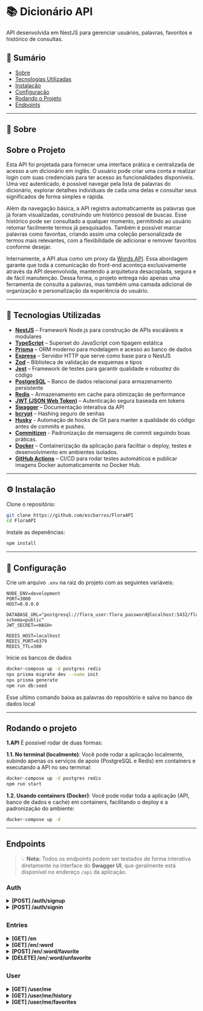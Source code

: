 # 📚 Dicionário API

API desenvolvida em NestJS para gerenciar usuários, palavras, favoritos e histórico de consultas.

## 📑 Sumário

- [Sobre](#-sobre)
- [Tecnologias Utilizadas](#-tecnologias-utilizadas)
- [Instalação](#-instalação)
- [Configuração](#-configuração)
- [Rodando o Projeto](#-rodando-o-projeto)
- [Endpoints](#-endpoints)
<hr/>

## 📖 Sobre

## Sobre o Projeto

Esta API foi projetada para fornecer uma interface prática e centralizada de acesso a um dicionário em inglês. O usuário pode criar uma conta e realizar login com suas credenciais para ter acesso às funcionalidades disponíveis. Uma vez autenticado, é possível navegar pela lista de palavras do dicionário, explorar detalhes individuais de cada uma delas e consultar seus significados de forma simples e rápida.

Além da navegação básica, a API registra automaticamente as palavras que já foram visualizadas, construindo um histórico pessoal de buscas. Esse histórico pode ser consultado a qualquer momento, permitindo ao usuário retomar facilmente termos já pesquisados. Também é possível marcar palavras como favoritas, criando assim uma coleção personalizada de termos mais relevantes, com a flexibilidade de adicionar e remover favoritos conforme desejar.

Internamente, a API atua como um proxy da [Words API](https://dictionaryapi.dev/). Essa abordagem garante que toda a comunicação do front-end aconteça exclusivamente através da API desenvolvida, mantendo a arquitetura desacoplada, segura e de fácil manutenção. Dessa forma, o projeto entrega não apenas uma ferramenta de consulta a palavras, mas também uma camada adicional de organização e personalização da experiência do usuário.

<hr/>

## 🚀 Tecnologias Utilizadas

- **[NestJS](https://nestjs.com/)** – Framework Node.js para construção de APIs escaláveis e modulares
- **[TypeScript](https://www.typescriptlang.org/)** – Superset do JavaScript com tipagem estática
- **[Prisma](https://www.prisma.io/)** – ORM moderno para modelagem e acesso ao banco de dados
- **[Express](https://expressjs.com/)** – Servidor HTTP que serve como base para o NestJS
- **[Zod](https://zod.dev/)** – Biblioteca de validação de esquemas e tipos
- **[Jest](https://jestjs.io/)** – Framework de testes para garantir qualidade e robustez do código
- **[PostgreSQL](https://www.postgresql.org/)** – Banco de dados relacional para armazenamento persistente
- **[Redis](https://redis.io/)** – Armazenamento em cache para otimização de performance
- **[JWT (JSON Web Token)](https://jwt.io/)** – Autenticação segura baseada em tokens
- **[Swagger](https://swagger.io/)** – Documentação interativa da API
- **[bcrypt](https://github.com/kelektiv/node.bcrypt.js/)** – Hashing seguro de senhas
- **[Husky](https://typicode.github.io/husky/)** - Automação de hooks de Git para manter a qualidade do código antes de commits e pushes.
- **[Commitizen](http://commitizen.github.io/cz-cli/)** - Padronização de mensagens de commit seguindo boas práticas.
- **[Docker](https://www.docker.com/)** – Containerização da aplicação para facilitar o deploy, testes e desenvolvimento em ambientes isolados.
- **[GitHub Actions](https://github.com/features/actions)** – CI/CD para rodar testes automáticos e publicar imagens Docker automaticamente no Docker Hub.

<hr/>

## ⚙️ Instalação

Clone o repositório:

```bash
git clone https://github.com/escbarros/FloraAPI
cd FloraAPI
```

Instale as depenências:

```bash
npm install
```

<hr/>

## 🔧 Configuração

Crie um arquivo `.env` na raiz do projeto com as seguintes variáveis:

```env
NODE_ENV=development
PORT=3000
HOST=0.0.0.0

DATABASE_URL="postgresql://flora_user:flora_password@localhost:5432/flora_db?schema=public"
JWT_SECRET=<HASH>

REDIS_HOST=localhost
REDIS_PORT=6379
REDIS_TTL=300
```

Inicie os bancos de dados

```bash
docker-compose up -d postgres redis
npx prisma migrate dev --name init
npx prisma generate
npm run db:seed
```

Esse ultimo comando baixa as palavras do repositório e salva no banco de dados local

<hr/>

## Rodando o projeto

**1.API**
É possivel rodar de duas formas:

**1.1. No terminal (localmente)**:
Você pode rodar a aplicação localmente, subindo apenas os serviços de apoio (PostgreSQL e Redis) em containers e executando a API no seu terminal:

```bash
docker-compose up -d postgres redis
npm run start
```

**1.2. Usando containers (Docker)**:
Você pode rodar toda a aplicação (API, banco de dados e cache) em containers, facilitando o deploy e a padronização do ambiente:

```bash
docker-compose up -d
```

<hr/>

## Endpoints

> 💡 **Nota:** Todos os endpoints podem ser testados de forma interativa diretamente na interface do **Swagger UI**, que geralmente está disponível no endereço `/api` da aplicação.

### Auth

<details closed>
<summary><strong>[POST] /auth/signup</strong></summary>
Registra um novo usuário no sistema, retornando os dados do usuário e um token de autenticação (JWT).
<br/><br/>

**Request Body**
O corpo da requisição deve ser um objeto JSON contendo os dados para o cadastro do novo usuário.

| Campo      | Tipo   | Descrição                                          | Exemplo            |
| :--------- | :----- | :------------------------------------------------- | :----------------- |
| `name`     | string | **Obrigatório.** Nome completo do usuário.         | `John Doe`         |
| `email`    | string | **Obrigatório.** Endereço de e-mail único.         | `user@example.com` |
| `password` | string | **Obrigatório.** Senha com no mínimo 6 caracteres. | `password123`      |

<br>

**Exemplo de corpo da requisição:**

```json
{
  "name": "John Doe",
  "email": "user@example.com",
  "password": "password123"
}
```

**Responses**

Aqui estão as possíveis respostas para esta requisição.

✅ **201 Created**

Retornado quando o usuário é criado com sucesso.

**Exemplo de corpo da resposta:**

```json
{
  "id": "a1b2c3d4-e5f6-7890-1234-567890abcdef",
  "name": "John Doe",
  "token": "eyJhbGciOiJIUzI1NiIsInR5cCI6IkpXVCJ9.eyJzdWIiOi..."
}
```

❌ **400 Bad Request**

Retornado se os dados fornecidos na requisição forem inválidos (ex: e-mail em formato incorreto, senha muito curta, ou campos obrigatórios ausentes).

---

</details>
<details>
<summary><strong>[POST] /auth/signin</strong></summary>

Autentica um usuário existente com e-mail e senha, retornando os dados do usuário e um novo token de autenticação (JWT).
<br/>

**Request Body**

O corpo da requisição deve ser um objeto JSON contendo as credenciais do usuário.

| Campo      | Tipo   | Descrição                                        | Exemplo            |
| :--------- | :----- | :----------------------------------------------- | :----------------- |
| `email`    | string | **Obrigatório.** O e-mail cadastrado do usuário. | `user@example.com` |
| `password` | string | **Obrigatório.** A senha do usuário.             | `password123`      |

**Exemplo de corpo da requisição:**
<br>

```json
{
  "email": "user@example.com",
  "password": "password123"
}
```

**Responses**

Aqui estão as possíveis respostas para esta requisição.

✅ **200 OK**

Retornado quando as credenciais são válidas e o usuário é autenticado com sucesso.

**Exemplo de corpo da resposta:**

```json
{
  "id": "a1b2c3d4-e5f6-7890-1234-567890abcdef",
  "name": "John Doe",
  "token": "eyJhbGciOiJIUzI1NiIsInR5cCI6IkpXVCJ9.eyJzdWIiOi..."
}
```

❌ **400 Bad Request**

Retornado se os dados fornecidos na requisição forem inválidos (ex: e-mail em formato incorreto ou campos obrigatórios ausentes).

❌ **401 Unauthorized**

Retornado se as credenciais (e-mail ou senha) estiverem incorretas.

---

</details>

##

### Entries

<details>
<summary><strong>[GET] /en</strong></summary>

Busca por registros com base em uma palavra-chave, com suporte para paginação.

**Cabeçalho de Autenticação**

Este endpoint é protegido. Você deve fornecer um token JWT no cabeçalho `Authorization`.

| Header          | Descrição                             | Exemplo                        |
| :-------------- | :------------------------------------ | :----------------------------- |
| `Authorization` | Token de acesso do tipo Bearer (JWT). | `Bearer eyJhbGciOiJIUzI1Ni...` |

**Query Parameters**

Os parâmetros são enviados na URL para filtrar e paginar os resultados.

| Parâmetro | Tipo   | Descrição                             | Exemplo |
| :-------- | :----- | :------------------------------------ | :------ |
| `search`  | string | **Opcional.** Palavra-chave da busca. | `fire`  |
| `page`    | number | **Opcional.** Número da página.       | `1`     |
| `limit`   | number | **Opcional.** Resultados por página.  | `10`    |

**Exemplo de URL:**
`/en?search=fire&page=1&limit=10`

**Responses**

Aqui estão as possíveis respostas para esta requisição.

✅ **200 OK**

Retornado com a lista de resultados da busca, junto com as informações de paginação.

**Exemplo de corpo da resposta:**

```json
{
  "result": ["firebox", "fireshine", "pinfire", "firespout"],
  "totalDocs": 200,
  "page": 1,
  "totalPages": 20,
  "hasNext": true,
  "hasPrev": false
}
```

❌ **401 Unauthorized**

Retornado se o token de autenticação (JWT) não for fornecido, for inválido ou estiver expirado.

❌ **400 Bad Request**

Retornado se os parâmetros da query forem inválidos (ex: `page` ou `limit` não são números).

---

</details>

<details>
<summary><strong>[GET] /en/:word</strong></summary>

Obtém os detalhes de uma palavra específica, como suas definições e classe gramatical.

**Cabeçalho de Autenticação**

Este endpoint é protegido. Você deve fornecer um token JWT no cabeçalho `Authorization`.

| Header          | Descrição                             | Exemplo                        |
| :-------------- | :------------------------------------ | :----------------------------- |
| `Authorization` | Token de acesso do tipo Bearer (JWT). | `Bearer eyJhbGciOiJIUzI1Ni...` |

**Parâmetros da URL**

O parâmetro obrigatório deve ser incluído diretamente no caminho da URL.

| Parâmetro | Descrição                                 | Exemplo |
| :-------- | :---------------------------------------- | :------ |
| `{word}`  | **Obrigatório.** A palavra a ser buscada. | `fire`  |

**Exemplo de URL:**
`/en/fire`

**Responses**

Aqui estão as possíveis respostas para esta requisição.

✅ **200 OK**
Retornado com os detalhes da palavra solicitada.

**Exemplo de corpo da resposta:**

```json
{
  "word": "fire",
  "meanings": [
    {
      "partOfSpeech": "noun",
      "definitions": [
        "Combustion or burning, in which substances combine chemically with oxygen from the air and typically give out bright light, heat, and smoke.",
        "A strong passion or emotion."
      ]
    },
    {
      "partOfSpeech": "verb",
      "definitions": [
        "To discharge a gun or other weapon in order to propel a projectile.",
        "To dismiss (an employee) from a job."
      ]
    }
  ]
}
```

❌ **400 Bad Request**

Retornado se houver uma falha genérica ao buscar os detalhes da palavra.

❌ **401 Unauthorized**

Retornado se o token de autenticação (JWT) não for fornecido, for inválido ou estiver expirado.

❌ **404 Not Found**

Retornado se não forem encontradas definições para a palavra especificada.

---

</details>

<details>
<summary><strong>[POST] /en/:word/favorite</strong></summary>

Adiciona uma palavra específica à lista de favoritos do usuário autenticado.

**Cabeçalho de Autenticação**

Este endpoint é protegido. Você deve fornecer um token JWT no cabeçalho `Authorization`.

| Header          | Descrição                             | Exemplo                      |
| :-------------- | :------------------------------------ | :--------------------------- |
| `Authorization` | Token de acesso do tipo Bearer (JWT). | `Bearer eyJhbGciOiUzI1Ni...` |

**Parâmetros da URL**

O parâmetro obrigatório deve ser incluído diretamente no caminho da URL.

| Parâmetro | Descrição                                    | Exemplo |
| :-------- | :------------------------------------------- | :------ |
| `{word}`  | **Obrigatório.** A palavra a ser favoritada. | `fire`  |

**Exemplo de URL:**
`/en/fire/favorites`

### **Responses**

Aqui estão as possíveis respostas para esta requisição.

#### ✅ **204 No Content**

Retornado quando a palavra é adicionada aos favoritos com sucesso. **Nenhum conteúdo** é enviado no corpo desta resposta.

#### ❌ **400 Bad Request**

Retornado se houver uma falha genérica ao tentar favoritar a palavra.

#### ❌ **401 Unauthorized**

Retornado se o token de autenticação (JWT) não for fornecido, for inválido ou estiver expirado.

#### ❌ **404 Not Found**

Retornado se a palavra especificada não for encontrada no sistema.

---

</details>

<details>
<summary><strong>[DELETE] /en/:word/unfavorite</strong></summary>

Remove uma palavra da lista de favoritos do usuário autenticado.

**Cabeçalho de Autenticação**

Este endpoint é protegido. Você deve fornecer um token JWT no cabeçalho `Authorization`.

| Header          | Descrição                             | Exemplo                      |
| :-------------- | :------------------------------------ | :--------------------------- |
| `Authorization` | Token de acesso do tipo Bearer (JWT). | `Bearer eyJhbGciOiUzI1Ni...` |

**Parâmetros da URL**

O parâmetro obrigatório deve ser incluído diretamente no caminho da URL.

| Parâmetro | Descrição                                                | Exemplo |
| :-------- | :------------------------------------------------------- | :------ |
| `{word}`  | **Obrigatório.** A palavra a ser removida dos favoritos. | `fire`  |

**Exemplo de URL:**
`/en/fire/unfavorite`

**Responses**

Aqui estão as possíveis respostas para esta requisição.

✅ **204 No Content**

Retornado quando a palavra é removida dos favoritos com sucesso. **Nenhum conteúdo** é enviado no corpo desta resposta.

❌ **401 Unauthorized**

Retornado se o token de autenticação (JWT) não for fornecido, for inválido ou estiver expirado.

❌ **404 Not Found**

Retornado se a palavra não for encontrada na lista de favoritos do usuário ou se a palavra não existir no sistema.

---

</details>

##

### User

<details>
<summary><strong>[GET] /user/me</strong></summary>

Recupera as informações de perfil do usuário autenticado.

**Cabeçalho de Autenticação**

Este endpoint é protegido. Você deve fornecer um token JWT no cabeçalho `Authorization`.

| Header          | Descrição                             | Exemplo                      |
| :-------------- | :------------------------------------ | :--------------------------- |
| `Authorization` | Token de acesso do tipo Bearer (JWT). | `Bearer eyJhbGciOiUzI1Ni...` |

**Responses**

Aqui estão as possíveis respostas para esta requisição.

✅ **200 OK**
Retornado com as informações de perfil do usuário.

**Exemplo de corpo da resposta:**

```json
{
  "id": "e0e6a620-43a3-435d-b7f2-802c26f9770c",
  "email": "mail@example.com",
  "name": "John Doe"
}
```

❌ **400 Bad Request**

Retornado se houver uma falha genérica ao buscar os detalhes do perfil.

❌ **401 Unauthorized**

Retornado se o token de autenticação (JWT) não for fornecido, for inválido ou estiver expirado.

❌ **404 Not Found**

Retornado se o usuário associado ao token não for encontrado no sistema.

---

</details>
<details>
<summary><strong>[GET] /user/me/history</strong></summary>

Recupera o histórico de palavras pesquisadas pelo usuário autenticado, com suporte para paginação.

**Cabeçalho de Autenticação**

Este endpoint é protegido. Você deve fornecer um token JWT no cabeçalho `Authorization`.

| Header          | Descrição                             | Exemplo                      |
| :-------------- | :------------------------------------ | :--------------------------- |
| `Authorization` | Token de acesso do tipo Bearer (JWT). | `Bearer eyJhbGciOiUzI1Ni...` |

**Query Parameters**

Os parâmetros são enviados na URL para paginar os resultados.

| Parâmetro | Tipo   | Descrição                            | Exemplo |
| :-------- | :----- | :----------------------------------- | :------ |
| `page`    | number | **Opcional.** Número da página.      | `1`     |
| `limit`   | number | **Opcional.** Resultados por página. | `10`    |

**Exemplo de URL:**
`/user/me/history?page=1&limit=10`

**Responses**

Aqui estão as possíveis respostas para esta requisição.

✅ **200 OK**
Retornado com o histórico de palavras do usuário, paginado.

**Exemplo de corpo da resposta:**

```json
{
  "result": [
    {
      "word": "firebox",
      "added": "2023-01-01T00:00:00Z"
    },
    {
      "word": "fireshine",
      "added": "2023-01-02T00:00:00Z"
    },
    {
      "word": "pinfire",
      "added": "2023-01-03T00:00:00Z"
    }
  ],
  "totalDocs": 30,
  "page": 1,
  "totalPages": 3,
  "hasNext": true,
  "hasPrev": false
}
```

❌ **400 Bad Request**

Retornado se os parâmetros da query forem inválidos (ex: `page` não é um número) ou se houver uma falha genérica.

❌ **401 Unauthorized**

Retornado se o token de autenticação (JWT) não for fornecido, for inválido ou estiver expirado.

❌ **404 Not Found**

Retornado se não for encontrado um histórico para o usuário.

---

</details>
<details>
<summary><strong>[GET] /user/me/favorites</strong></summary>

Recupera a lista de palavras favoritas do usuário autenticado, com suporte para paginação.

**Cabeçalho de Autenticação**

Este endpoint é protegido. Você deve fornecer um token JWT no cabeçalho `Authorization`.

| Header          | Descrição                             | Exemplo                      |
| :-------------- | :------------------------------------ | :--------------------------- |
| `Authorization` | Token de acesso do tipo Bearer (JWT). | `Bearer eyJhbGciOiUzI1Ni...` |

**Query Parameters**

Os parâmetros são enviados na URL para paginar os resultados.

| Parâmetro | Tipo   | Descrição                            | Exemplo |
| :-------- | :----- | :----------------------------------- | :------ |
| `page`    | number | **Opcional.** Número da página.      | `1`     |
| `limit`   | number | **Opcional.** Resultados por página. | `10`    |

**Exemplo de URL:**
`/user/me/favorites?page=1&limit=10`

**Responses**

Aqui estão as possíveis respostas para esta requisição.

✅ **200 OK**
Retornado com a lista de palavras favoritas do usuário, paginada.

**Exemplo de corpo da resposta:**

```json
{
  "result": [
    {
      "word": "firebox",
      "added": "2023-01-01T00:00:00Z"
    },
    {
      "word": "fireshine",
      "added": "2023-01-02T00:00:00Z"
    }
  ],
  "totalDocs": 2,
  "page": 1,
  "totalPages": 1,
  "hasNext": false,
  "hasPrev": false
}
```

❌ **400 Bad Request**

Retornado se os parâmetros da query forem inválidos (ex: `page` não é um número) ou se houver uma falha genérica.

❌ **401 Unauthorized**

Retornado se o token de autenticação (JWT) não for fornecido, for inválido ou estiver expirado.

❌ **404 Not Found**

Retornado se o usuário não tiver nenhuma palavra favorita.

</details>

